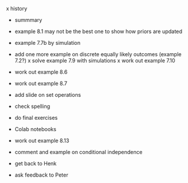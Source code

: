 x history
- summmary
- example 8.1 may not be the best one to show how priors are updated
- example 7.7b by simulation
- add one more example on discrete equally likely outcomes (example 7.2?)
x solve example 7.9 with simulations
x work out example 7.10
- work out example 8.6
- work out example 8.7
- add slide on set operations
- check spelling
- do final exercises
- Colab notebooks
- work out example 8.13
- comment and example on conditional independence

- get back to Henk
- ask feedback to Peter
